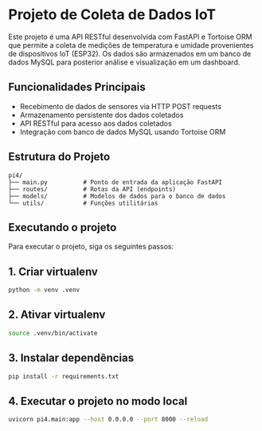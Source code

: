 # Projeto de Coleta de Dados IoT

Este projeto é uma API RESTful desenvolvida com FastAPI e Tortoise ORM que permite a coleta de medições de temperatura e umidade provenientes de dispositivos IoT (ESP32). Os dados são armazenados em um banco de dados MySQL para posterior análise e visualização em um dashboard.

## Funcionalidades Principais
- Recebimento de dados de sensores via HTTP POST requests
- Armazenamento persistente dos dados coletados
- API RESTful para acesso aos dados coletados
- Integração com banco de dados MySQL usando Tortoise ORM

## Estrutura do Projeto
```
pi4/
├── main.py          # Ponto de entrada da aplicação FastAPI
├── routes/          # Rotas da API (endpoints)
├── models/          # Modelos de dados para o banco de dados
└── utils/           # Funções utilitárias
```

## Executando o projeto

<p>Para executar o projeto, siga os seguintes passos:</p>

## 1. Criar virtualenv
```bash
python -m venv .venv
```

## 2. Ativar virtualenv
```bash 
source .venv/bin/activate
```

## 3. Instalar dependências
```bash
pip install -r requirements.txt
```

## 4. Executar o projeto no modo local
```bash
uvicorn pi4.main:app --host 0.0.0.0 --port 8000 --reload
```
